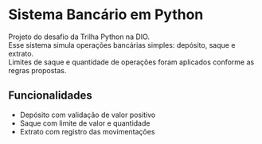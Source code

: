 # Sistema Bancário em Python

Projeto do desafio da Trilha Python na DIO.  
Esse sistema simula operações bancárias simples: depósito, saque e extrato.  
Limites de saque e quantidade de operações foram aplicados conforme as regras propostas.

## Funcionalidades

- Depósito com validação de valor positivo
- Saque com limite de valor e quantidade
- Extrato com registro das movimentações
